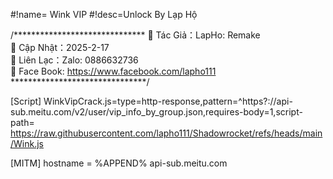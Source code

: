 #!name= Wink VIP 
#!desc=Unlock By Lạp Hộ 

 

/****************************** 
📌 Tác Giả：LapHo: Remake   
📌 Cập Nhật：2025-2-17   
📌 Liên Lạc：Zalo: 0886632736   
📌 Face Book: https://www.facebook.com/lapho111  
*******************************/ 


[Script] 
WinkVipCrack.js=type=http-response,pattern=^https?:\/\/api-sub\.meitu\.com\/v2\/user\/vip_info_by_group\.json,requires-body=1,script-path= https://raw.githubusercontent.com/lapho111/Shadowrocket/refs/heads/main/Wink.js 

[MITM] 
hostname = %APPEND% api-sub.meitu.com 
